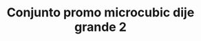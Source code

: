 ---
title: Conjunto promo microcubic dije grande 2
date: 
draft: false

# descripcion
description : Conjunto de cadena y dije con microcubic. Largo de cadena 40, 45 o 50 cm a elección

materials: Plata 925

color: 

dimensions: 

code: 06-26-0720

type: "Conjuntos"

categories: []

price: $4.590,00

price_eftvo: $3.905,00

# Images
# first image will be shown in the product page
images:
  # - image: "images/path_to_image"
  # La ubicacion de las imagenes es imagenes/Conjuntos/Conjuntos.Cadena y Dije/06-26-0720-conjunto-promo-microcubic-dije-grande-2
  - image: "./images/conjuntos/cadena_y_dije/06-26-0720-conjunto-promo-microcubic-dije-grande-2.jpg"
---
